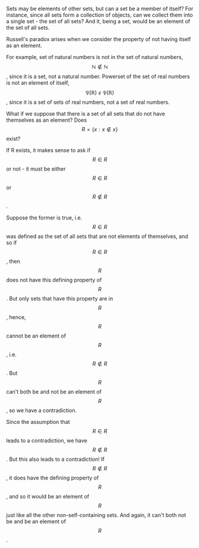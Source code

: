 
Sets may be elements of other sets, but can a set be a member of itself? For instance, since all sets form a collection of objects, can we collect them into a single set - the set of all sets? And it, being a set, would be an element of the set of all sets.

Russell's paradox arises when we consider the property of not having itself
as an element.

For example, set of natural numbers is not in the set of natural numbers, $$\mathbb{N}\notin \mathbb{N}$$, since it is a set, not a natural number. Powerset of the set of real numbers is not an element of itself, $$\mathfrak{P}(\mathbb{R})\notin \mathfrak{P}(\mathbb{R})$$, since it is a set of sets of real numbers, not a set of real numbers.

What if we suppose that there is a set of all sets that do not have themselves as an element? Does $$R=\{x : x\notin x\}$$ exist?

If R exists, it makes sense to ask if $$R\in R$$ or not - it must be either $$R\in R$$ or $$R\notin R$$.

Suppose the former is true, i.e. $$R\in R$$ was defined as the set of all sets that are not elements of themselves, and so if $$R\in R$$, then $$R$$ does not have this defining property of $$R$$. But only sets that have this property are in $$R$$, hence, $$R$$ cannot be an element of $$R$$, i.e. $$R\notin R$$. But $$R$$ can't both be and not be an element of $$R$$, so we have a contradiction.

Since the assumption that $$R\in R$$ leads to a contradiction, we have $$R\notin R$$. But this also leads to a contradiction! If $$R\notin R$$, it does have the defining property of $$R$$, and so it would be an element of $$R$$ just like all the other non-self-containing sets. And again, it can't both not be and be an element of $$R$$.
